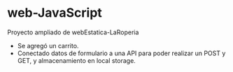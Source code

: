 # web-JavaScript

Proyecto ampliado de webEstatica-LaRoperia
- Se agregó un carrito.
- Conectado datos de formulario a una API para poder realizar un POST y GET, y almacenamiento en local storage.
